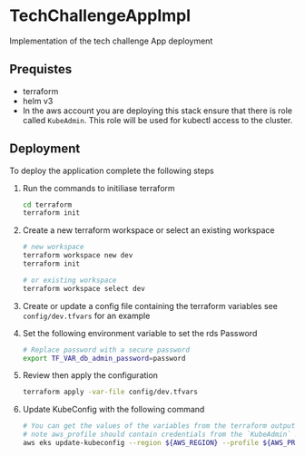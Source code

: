 # TechChallengeAppImpl

Implementation of the tech challenge App deployment

## Prequistes

* terraform
* helm v3
* In the aws account you are deploying this stack ensure that there is role called `KubeAdmin`. This role will be used for kubectl access to the cluster.

## Deployment

To deploy the application complete the following steps

1. Run the commands to initiliase terraform

    ```bash
    cd terraform
    terraform init
    ```

2. Create a new terraform workspace or select an existing workspace

    ```bash
    # new workspace
    terraform workspace new dev
    terraform init

    # or existing workspace
    terraform workspace select dev
    ```

3. Create or update a config file containing the terraform variables see `config/dev.tfvars` for an example

4. Set the following environment variable to set the rds Password

    ```bash
    # Replace password with a secure password
    export TF_VAR_db_admin_password=password
    ```

5. Review then apply the configuration

    ```bash
    terraform apply -var-file config/dev.tfvars
    ```

6. Update KubeConfig with the following command

    ```bash
    # You can get the values of the variables from the terraform outputs
    # note aws_profile should contain credentials from the `KubeAdmin` Role
    aws eks update-kubeconfig --region ${AWS_REGION} --profile ${AWS_PROFILE} --name ${CLUSTER_NAME}
    ```

